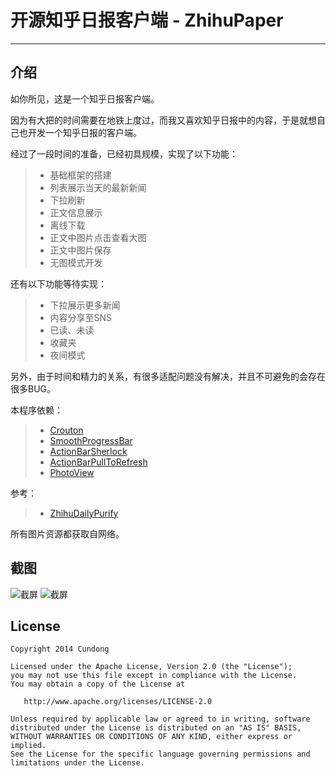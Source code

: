 # 开源知乎日报客户端 - ZhihuPaper

------

## 介绍

如你所见，这是一个知乎日报客户端。

因为有大把的时间需要在地铁上度过，而我又喜欢知乎日报中的内容，于是就想自己也开发一个知乎日报的客户端。

经过了一段时间的准备，已经初具规模，实现了以下功能：

> * 基础框架的搭建
> * 列表展示当天的最新新闻
> * 下拉刷新
> * 正文信息展示
> * 离线下载
> * 正文中图片点击查看大图
> * 正文中图片保存
> * 无图模式开发

还有以下功能等待实现：
> * 下拉展示更多新闻
> * 内容分享至SNS
> * 已读、未读
> * 收藏夹
> * 夜间模式

另外，由于时间和精力的关系，有很多适配问题没有解决，并且不可避免的会存在很多BUG。

本程序依赖：

> * [Crouton][3]
> * [SmoothProgressBar][4]
> * [ActionBarSherlock][5]
> * [ActionBarPullToRefresh][6]
> * [PhotoView][8]

参考：
> * [ZhihuDailyPurify][7]

所有图片资源都获取自网络。

## 截图

![截屏][1]
![截屏][2]


## License

    Copyright 2014 Cundong

    Licensed under the Apache License, Version 2.0 (the "License");
    you may not use this file except in compliance with the License.
    You may obtain a copy of the License at

       http://www.apache.org/licenses/LICENSE-2.0

    Unless required by applicable law or agreed to in writing, software
    distributed under the License is distributed on an "AS IS" BASIS,
    WITHOUT WARRANTIES OR CONDITIONS OF ANY KIND, either express or implied.
    See the License for the specific language governing permissions and
    limitations under the License.

[1]: https://raw.githubusercontent.com/cundong/ZhihuPaper/master/screenshot/one.png
[2]: https://raw.githubusercontent.com/cundong/ZhihuPaper/master/screenshot/two.png
[3]: https://github.com/keyboardsurfer/Crouton
[4]: https://github.com/castorflex/SmoothProgressBar
[5]: https://github.com/JakeWharton/ActionBarSherlock
[6]: https://github.com/chrisbanes/ActionBar-PullToRefresh
[7]: https://github.com/izzyleung/ZhihuDailyPurify
[8]: https://github.com/chrisbanes/PhotoView

